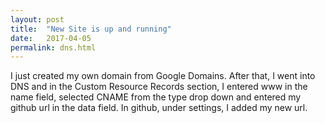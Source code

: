 ```yaml
---
layout: post
title:  "New Site is up and running"
date:   2017-04-05
permalink: dns.html
---
```

I just created my own domain from Google Domains. After that,
I went into DNS and in the Custom Resource Records section, I entered
www in the name field, selected CNAME from the type drop down and entered
my github url in the data field. In github, under settings, I added my
new url.
